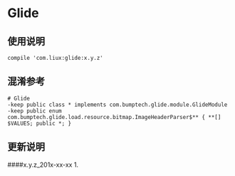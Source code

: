Glide
===

使用说明
---
```
compile 'com.liux:glide:x.y.z'
```

混淆参考
---
```
# Glide
-keep public class * implements com.bumptech.glide.module.GlideModule
-keep public enum com.bumptech.glide.load.resource.bitmap.ImageHeaderParser$** { **[] $VALUES; public *; }
```

更新说明
---
####x.y.z_201x-xx-xx
    1.